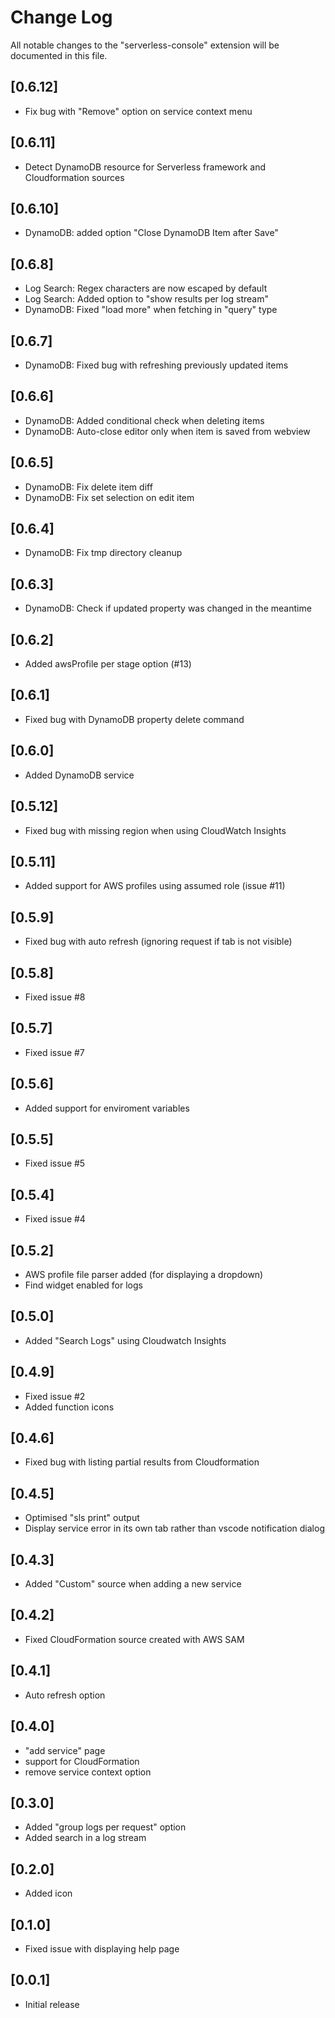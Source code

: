 # Change Log

All notable changes to the "serverless-console" extension will be documented in this file.

## [0.6.12]
- Fix bug with "Remove" option on service context menu

## [0.6.11]
- Detect DynamoDB resource for Serverless framework and Cloudformation sources

## [0.6.10]
- DynamoDB: added option "Close DynamoDB Item after Save" 

## [0.6.8]
- Log Search: Regex characters are now escaped by default
- Log Search: Added option to "show results per log stream"
- DynamoDB: Fixed "load more" when fetching in "query" type

## [0.6.7]
- DynamoDB: Fixed bug with refreshing previously updated items

## [0.6.6]
- DynamoDB: Added conditional check when deleting items
- DynamoDB: Auto-close editor only when item is saved from webview

## [0.6.5]
- DynamoDB: Fix delete item diff
- DynamoDB: Fix set selection on edit item

## [0.6.4]
- DynamoDB: Fix tmp directory cleanup

## [0.6.3]
- DynamoDB: Check if updated property was changed in the meantime

## [0.6.2]
- Added awsProfile per stage option (#13)

## [0.6.1]
- Fixed bug with DynamoDB property delete command

## [0.6.0]
- Added DynamoDB service

## [0.5.12]
- Fixed bug with missing region when using CloudWatch Insights

## [0.5.11]
- Added support for AWS profiles using assumed role (issue #11)

## [0.5.9]
- Fixed bug with auto refresh (ignoring request if tab is not visible)

## [0.5.8]
- Fixed issue #8

## [0.5.7]
- Fixed issue #7

## [0.5.6]
- Added support for enviroment variables

## [0.5.5]
- Fixed issue #5

## [0.5.4]
- Fixed issue #4

## [0.5.2]
- AWS profile file parser added (for displaying a dropdown)
- Find widget enabled for logs

## [0.5.0]
- Added "Search Logs" using Cloudwatch Insights

## [0.4.9]
- Fixed issue #2
- Added function icons

## [0.4.6]
- Fixed bug with listing partial results from Cloudformation

## [0.4.5]
- Optimised "sls print" output
- Display service error in its own tab rather than vscode notification dialog

## [0.4.3]
- Added "Custom" source when adding a new service

## [0.4.2]
- Fixed CloudFormation source created with AWS SAM

## [0.4.1]
- Auto refresh option

## [0.4.0]
- "add service" page
- support for CloudFormation
- remove service context option

## [0.3.0]
- Added "group logs per request" option
- Added search in a log stream

## [0.2.0]

- Added icon

## [0.1.0]

- Fixed issue with displaying help page

## [0.0.1]

- Initial release